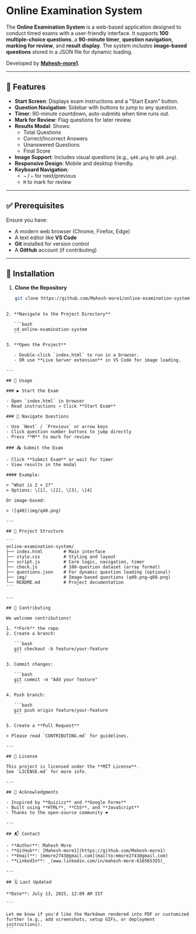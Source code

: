 # Online Examination System

The **Online Examination System** is a web-based application designed to conduct timed exams with a user-friendly interface. It supports **100 multiple-choice questions**, a **90-minute timer**, **question navigation**, **marking for review**, and **result display**. The system includes **image-based questions** stored in a JSON file for dynamic loading.

Developed by **[Mahesh-more1](https://github.com/Mahesh-more1)**.

---

## 🌟 Features

- **Start Screen**: Displays exam instructions and a "Start Exam" button.
- **Question Navigation**: Sidebar with buttons to jump to any question.
- **Timer**: 90-minute countdown, auto-submits when time runs out.
- **Mark for Review**: Flag questions for later review.
- **Results Modal**: Shows:
  - Total Questions
  - Correct/Incorrect Answers
  - Unanswered Questions
  - Final Score
- **Image Support**: Includes visual questions (e.g., `q40.png` to `q60.png`).
- **Responsive Design**: Mobile and desktop friendly.
- **Keyboard Navigation**:
  - `→` / `←` for next/previous
  - `M` to mark for review

---

## ✅ Prerequisites

Ensure you have:

- A modern web browser (Chrome, Firefox, Edge)
- A text editor like **VS Code**
- **Git** installed for version control
- A **GitHub** account (if contributing)

---

## 🚀 Installation

1. **Clone the Repository**
   ```bash
   git clone https://github.com/Mahesh-more1/online-examination-system.git
   ```
````

2. **Navigate to the Project Directory**

   ```bash
   cd online-examination-system
   ```

3. **Open the Project**

   - Double-click `index.html` to run in a browser.
   - OR use **Live Server extension** in VS Code for image loading.

---

## 🧪 Usage

### ▶️ Start the Exam

- Open `index.html` in browser
- Read instructions → Click **Start Exam**

### 🔁 Navigate Questions

- Use `Next` / `Previous` or arrow keys
- Click question number buttons to jump directly
- Press **M** to mark for review

### 📤 Submit the Exam

- Click **Submit Exam** or wait for timer
- View results in the modal

#### Example:

> "What is 2 + 2?"
> Options: \[1], \[2], \[3], \[4]

Or image-based:

> ![q40](img/q40.png)

---

## 📁 Project Structure

```
online-examination-system/
├── index.html        # Main interface
├── style.css         # Styling and layout
├── script.js         # Core logic, navigation, timer
├── check.js          # 100-question dataset (array format)
├── questions.json    # For dynamic question loading (optional)
├── img/              # Image-based questions (q40.png–q60.png)
└── README.md         # Project documentation
```

---

## 🤝 Contributing

We welcome contributions!

1. **Fork** the repo
2. Create a branch:

   ```bash
   git checkout -b feature/your-feature
   ```

3. Commit changes:

   ```bash
   git commit -m "Add your feature"
   ```

4. Push branch:

   ```bash
   git push origin feature/your-feature
   ```

5. Create a **Pull Request**

> Please read `CONTRIBUTING.md` for guidelines.

---

## 📄 License

This project is licensed under the **MIT License**.
See `LICENSE.md` for more info.

---

## 🙏 Acknowledgments

- Inspired by **Quizizz** and **Google Forms**
- Built using **HTML**, **CSS**, and **JavaScript**
- Thanks to the open-source community ❤️

---

## 📬 Contact

- **Author**: Mahesh More
- **GitHub**: [Mahesh-more1](https://github.com/Mahesh-more1)
- **Email**: [mmore2743@gmail.com](mailto:mmore2743@gmail.com)
- **LinkedIn**: _(www.linkedin.com/in/mahesh-more-616565355)_

---

## 🗓️ Last Updated

**Date**: July 13, 2025, 12:09 AM IST

```

Let me know if you'd like the Markdown rendered into PDF or customized further (e.g., add screenshots, setup GIFs, or deployment instructions).
```
